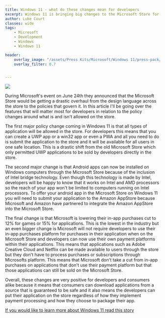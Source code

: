 ```yaml
---
title: Windows 11 - what do these changes mean for developers
excerpt: Windows 11 is bringing big changes to the Microsoft Store for developers
author: Luke Court
classes: wide
tags:
    - Microsoft
    - Development
    - Windows
    - Windows 11

header:
    overlay_image: "/assets/Press Kits/Microsoft/Windows 11/press-pack/Windows 11 Brand Images/Hero Bloom + Logo.png"
    overlay_filter: 0.7


---
```


<img src="/assets/Press Kits/Microsoft/Windows 11/press-pack/Microsoft Store Images/Store_Image 2.png">

During Microsoft's event on June 24th they announced that the Microsoft Store would be getting a drastic overhaul from the design language across the store to the policies that govern it. In this article I'll be going over the features that will matter most for developers in relation to the policy changes around what is and isn't allowed on the store.

The first major policy change coming in Windows 11 is that all types of application will be allowed in the store. For developers this means that you can create a UWP app or a win32 app or even a PWA and all you need to do is submit the application to the store and it will be available for all users in one safe location. This is a drastic shift from the old Microsoft Store which only permitted UWP applications to be sold by developers directly in the store.

The second major change is that Android apps can now be installed on Windows computers through the Microsoft Store because of the inclusion of Intel bridge technology. Even though this technology is made by Intel, developers will be happy to know that it works on Intel and AMD processors so the reach of your app won't be limited to computers running on Intel processors. To offer your android app in the Microsoft Store on Windows 11 you will need to submit your application to the Amazon AppStore because Microsoft and Amazon have partnered to integrate the Amazon AppStore into the Microsoft Store.

The final change is that Microsoft is lowering their in-app purchases cut to 12% for games or 15% for applications. This is the lowest in the industry but an even bigger change is Microsoft will not require developers to use their in-app purchases platform for purchases in their application when on the Microsoft Store and developers can now use their own payment platforms within their applications. This means that applications such as Adobe Creative Cloud and Netflix can be made available to users through the store but they don't have to process purchases or subscriptions through Microsofts platform. This means that Microsoft don't take a cut from in-app purchases on applications that don't use their payment platform but that those applications can still be sold on the Microsoft Store.

Overall, these changes are very positive for developers and consumers alike because it means that consumers can download applications from a source that is guaranteed to be safe and it also means the developers can put their application on the store regardless of how they implement payment processing and how they choose to package their app.

[If you would like to learn more about Windows 11 read this story](https://news.dynamicdigitalworld.co.uk/2021/06/24/Windows11Reveal.html)
